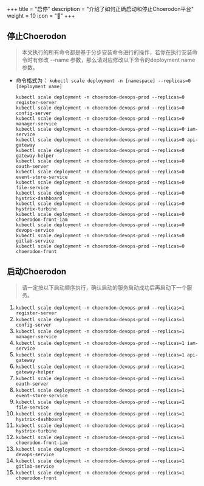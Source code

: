 +++
title = "启停"
description = "介绍了如何正确启动和停止Choerodon平台"
weight = 10
icon = "&#xe621;"
+++

## 停止Choerodon

<blockquote class="note">
本文执行的所有命令都是基于分步安装命令进行的操作，若你在执行安装命令时有修改 --name 参数，那么请对应修改以下命令的deployment name参数。
</blockquote>

- 命令格式为： `kubectl scale deployment -n [namespace] --replicas=0 [deployment name]`

    ```shell
    kubectl scale deployment -n choerodon-devops-prod --replicas=0 register-server
    kubectl scale deployment -n choerodon-devops-prod --replicas=0 config-server
    kubectl scale deployment -n choerodon-devops-prod --replicas=0 manager-service
    kubectl scale deployment -n choerodon-devops-prod --replicas=0 iam-service
    kubectl scale deployment -n choerodon-devops-prod --replicas=0 api-gateway
    kubectl scale deployment -n choerodon-devops-prod --replicas=0 gateway-helper
    kubectl scale deployment -n choerodon-devops-prod --replicas=0 oauth-server
    kubectl scale deployment -n choerodon-devops-prod --replicas=0 event-store-service
    kubectl scale deployment -n choerodon-devops-prod --replicas=0 file-service
    kubectl scale deployment -n choerodon-devops-prod --replicas=0 hystrix-dashboard
    kubectl scale deployment -n choerodon-devops-prod --replicas=0 hystrix-turbine
    kubectl scale deployment -n choerodon-devops-prod --replicas=0 choerodon-front-iam
    kubectl scale deployment -n choerodon-devops-prod --replicas=0 devops-service
    kubectl scale deployment -n choerodon-devops-prod --replicas=0 gitlab-service
    kubectl scale deployment -n choerodon-devops-prod --replicas=0 choerodon-front
    ```

## 启动Choerodon

<blockquote class="note">
请一定按以下启动顺序执行，确认启动的服务启动成功后再启动下一个服务。
</blockquote>

1. `kubectl scale deployment -n choerodon-devops-prod --replicas=1 register-server`
1. `kubectl scale deployment -n choerodon-devops-prod --replicas=1 config-server`
1. `kubectl scale deployment -n choerodon-devops-prod --replicas=1 manager-service`
1. `kubectl scale deployment -n choerodon-devops-prod --replicas=1 iam-service`
1. `kubectl scale deployment -n choerodon-devops-prod --replicas=1 api-gateway`
1. `kubectl scale deployment -n choerodon-devops-prod --replicas=1 gateway-helper`
1. `kubectl scale deployment -n choerodon-devops-prod --replicas=1 oauth-server`
1. `kubectl scale deployment -n choerodon-devops-prod --replicas=1 event-store-service`
1. `kubectl scale deployment -n choerodon-devops-prod --replicas=1 file-service`
1. `kubectl scale deployment -n choerodon-devops-prod --replicas=1 hystrix-dashboard`
1. `kubectl scale deployment -n choerodon-devops-prod --replicas=1 hystrix-turbine`
1. `kubectl scale deployment -n choerodon-devops-prod --replicas=1 choerodon-front-iam`
1. `kubectl scale deployment -n choerodon-devops-prod --replicas=1 devops-service`
1. `kubectl scale deployment -n choerodon-devops-prod --replicas=1 gitlab-service`
1. `kubectl scale deployment -n choerodon-devops-prod --replicas=1 choerodon-front`
